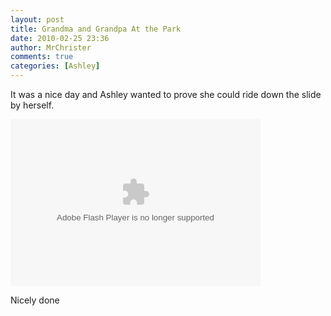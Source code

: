 ```yaml
---
layout: post
title: Grandma and Grandpa At the Park
date: 2010-02-25 23:36
author: MrChrister
comments: true
categories: [Ashley]
---
```

<p>It was a nice day and Ashley wanted to prove she could ride down the slide by herself.</p>  <p><embed type="application/x-shockwave-flash" src="http://picasaweb.google.com/s/c/bin/slideshow.swf" width="400" height="267" flashvars="host=picasaweb.google.com&amp;hl=en_US&amp;feat=flashalbum&amp;RGB=0x000000&amp;feed=http%3A%2F%2Fpicasaweb.google.com%2Fdata%2Ffeed%2Fapi%2Fuser%2Fwyseguys%2Falbumid%2F5458009761700921441%3Falt%3Drss%26kind%3Dphoto%26authkey%3DGv1sRgCPSUzJyfs93fDg%26hl%3Den_US" pluginspage="http://www.macromedia.com/go/getflashplayer" /></p>  <p>Nicely done</p>
